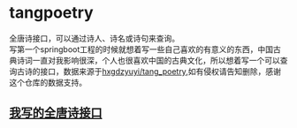 # tangpoetry
全唐诗接口，可以通过诗人、诗名或诗句来查询。  
写第一个springboot工程的时候就想着写一些自己喜欢的有意义的东西，中国古典诗词一直对我影响很深，个人也很喜欢中国的古典文化，所以想着写一个可以查询古诗的接口，数据来源于[hxgdzyuyi/tang_poetry](https://github.com/hxgdzyuyi/tang_poetry),如有侵权请告知删除，感谢这个仓库的数据支持。  
## [我写的全唐诗接口](http://47.106.147.90:8085/)
